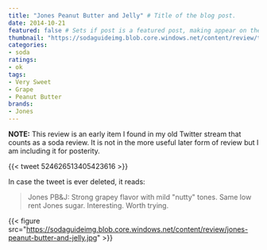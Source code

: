 ```yaml
---
title: "Jones Peanut Butter and Jelly" # Title of the blog post.
date: 2014-10-21
featured: false # Sets if post is a featured post, making appear on the home page side bar.
thumbnail: "https://sodaguideimg.blob.core.windows.net/content/review/thumbs/jones-peanut-butter-and-jelly.jpg" # Sets thumbnail image appearing inside card on homepage.
categories:
- soda
ratings:
- ok
tags:
- Very Sweet
- Grape
- Peanut Butter
brands:
- Jones
---
```


**NOTE:** This review is an early item I found in my old Twitter stream that counts as a soda review. It is not in the more useful later form of review but I am including it for posterity.

{{< tweet 524626513405423616 >}}

In case the tweet is ever deleted, it reads:
> Jones PB&J: Strong grapey flavor with mild "nutty" tones. Same low rent Jones sugar. Interesting. Worth trying.

{{< figure src="https://sodaguideimg.blob.core.windows.net/content/review/jones-peanut-butter-and-jelly.jpg" >}}
